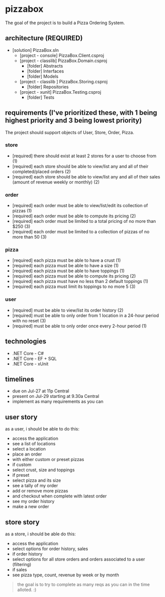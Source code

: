 # pizzabox

The goal of the project is to build a Pizza Ordering System.

## architecture (REQUIRED)

+ [solution] PizzaBox.sln
  + [project - console] PizzaBox.Client.csproj
  + [project - classlib] PizzaBox.Domain.csproj
    + [folder] Abstracts
    + [folder] Interfaces
    + [folder] Models
  + [project - classlib ] PizzaBox.Storing.csproj
    + [folder] Repositories
  + [project - xunit] PizzaBox.Testing.csproj
    + [folder] Tests

## requirements (I've prioritized these, with 1 being highest priority and 3 being lowest priority)

The project should support objects of User, Store, Order, Pizza.

### store

+ [required] there should exist at least 2 stores for a user to choose from (1)
+ [required] each store should be able to view/list any and all of their completed/placed orders (2)
+ [required] each store should be able to view/list any and all of their sales (amount of revenue weekly or monthly) (2)

### order

+ [required] each order must be able to view/list/edit its collection of pizzas (1)
+ [required] each order must be able to compute its pricing (2)
+ [required] each order must be limited to a total pricing of no more than $250 (3)
+ [required] each order must be limited to a collection of pizzas of no more than 50 (3)

### pizza

+ [required] each pizza must be able to have a crust (1)
+ [required] each pizza must be able to have a size (1)
+ [required] each pizza must be able to have toppings (1)
+ [required] each pizza must be able to compute its pricing (2)
+ [required] each pizza must have no less than 2 default toppings (1)
+ [required] each pizza must limit its toppings to no more 5 (3)

### user

+ [required] must be able to view/list its order history (2)
+ [required] must be able to only order from 1 location in a 24-hour period with no reset (3)
+ [required] must be able to only order once every 2-hour period (1)

## technologies

+ .NET Core - C#
+ .NET Core - EF + SQL
+ .NET Core - xUnit

## timelines

+ due on Jul-27 at 11p Central
+ present on Jul-29 starting at 9.30a Central
+ implement as many requirements as you can

## user story

as a user, i should be able to do this:

+ access the application
+ see a list of locations
+ select a location
+ place an order
+ with either custom or preset pizzas
+ if custom
+ select crust, size and toppings
+ if preset
+ select pizza and its size
+ see a tally of my order
+ add or remove more pizzas
+ and checkout when complete with latest order
+ see my order history
+ make a new order

## store story

as a store, i should be able do this:

+ access the application
+ select options for order history, sales
+ if order history
+ select options for all store orders and orders associated to a user (filtering)
+ if sales
+ see pizza type, count, revenue by week or by month

> the goal is to try to complete as many reqs as you can in the time alloted. :)
